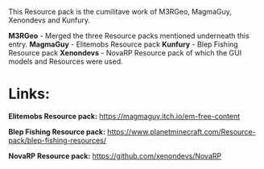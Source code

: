This Resource pack is the cumilitave work of M3RGeo, MagmaGuy, Xenondevs and Kunfury.

**M3RGeo** - Merged the three Resource packs mentioned underneath this entry.
**MagmaGuy** - Elitemobs Resource pack 
**Kunfury** - Blep Fishing Resource pack
**Xenondevs** - NovaRP Resource pack of which the GUI models and Resources were used.

# Links:
**Elitemobs Resource pack:**
https://magmaguy.itch.io/em-free-content

**Blep Fishing Resource pack:**
https://www.planetminecraft.com/Resource-pack/blep-fishing-resources/

**NovaRP Resource pack:**
https://github.com/xenondevs/NovaRP